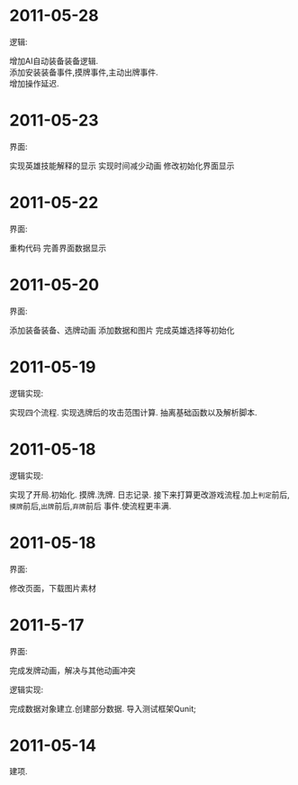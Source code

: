2011-05-28
============

逻辑:

  增加AI自动装备装备逻辑.  
  添加安装装备事件,摸牌事件,主动出牌事件.  
  增加操作延迟.

2011-05-23
============

界面:

  实现英雄技能解释的显示
  实现时间减少动画
  修改初始化界面显示


2011-05-22
============

界面:

  重构代码
  完善界面数据显示


2011-05-20
============

界面:

  添加装备装备、选牌动画
  添加数据和图片
  完成英雄选择等初始化

2011-05-19
============

逻辑实现:

  实现四个流程.
  实现选牌后的攻击范围计算.
  抽离基础函数以及解析脚本.

2011-05-18
============

逻辑实现:

  实现了开局.初始化.
  摸牌.洗牌.
  日志记录.
  接下来打算更改游戏流程.加上`判定`前后,`摸牌`前后,`出牌`前后,`弃牌`前后 事件.使流程更丰满.

2011-05-18
============

界面:

  修改页面，下载图片素材

2011-5-17
============

界面:

  完成发牌动画，解决与其他动画冲突

逻辑实现:

  完成数据对象建立.创建部分数据.
  导入测试框架Qunit;

2011-05-14
============

建项.
